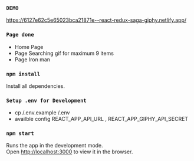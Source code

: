 ### `DEMO`
https://6127e62c5e65023bca21871e--react-redux-saga-giphy.netlify.app/

### `Page done` 
- Home Page
- Page Searching gif for maximum 9 items
- Page Iron man
 
### `npm install`
Install all dependencies.

### `Setup .env for Development`
- cp /.env.example /.env
-  availble config REACT_APP_API_URL , REACT_APP_GIPHY_API_SECRET 

### `npm start`

Runs the app in the development mode.\
Open [http://localhost:3000](http://localhost:3000) to view it in the browser.
 
